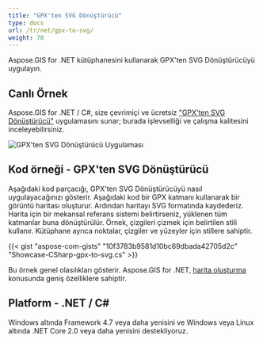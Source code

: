 ```yaml
---
title: "GPX'ten SVG Dönüştürücü"
type: docs
url: /tr/net/gpx-to-svg/
weight: 70
---
```


Aspose.GIS for .NET kütüphanesini kullanarak GPX'ten SVG Dönüştürücüyü uygulayın.

## **Canlı Örnek**

Aspose.GIS for .NET / C#, size çevrimiçi ve ücretsiz ["GPX'ten SVG Dönüştürücü"](https://products.aspose.app/gis/viewer/gpx-to-svg) uygulamasını sunar; burada işlevselliği ve çalışma kalitesini inceleyebilirsiniz.

![GPX'ten SVG Dönüştürücü Uygulaması](viewer.png)

## **Kod örneği - GPX'ten SVG Dönüştürücü**

Aşağıdaki kod parçacığı, GPX'ten SVG Dönüştürücüyü nasıl uygulayacağınızı gösterir. Aşağıdaki kod bir GPX katmanı kullanarak bir görüntü haritası oluşturur. Ardından haritayı SVG formatında kaydederiz. Harita için bir mekansal referans sistemi belirtirseniz, yüklenen tüm katmanlar buna dönüştürülür.
Örnek, çizgileri çizmek için belirtilen stili kullanır. Kütüphane ayrıca noktalar, çizgiler ve yüzeyler için stillere sahiptir.

{{< gist "aspose-com-gists" "10f3783b9581d10bc69dbada42705d2c" "Showcase-CSharp-gpx-to-svg.cs" >}}

Bu örnek genel olasılıkları gösterir. Aspose.GIS for .NET, [harita oluşturma](https://docs.aspose.com/gis/net/map-rendering/) konusunda geniş özelliklere sahiptir.

## **Platform - .NET / C#**

Windows altında Framework 4.7 veya daha yenisini ve Windows veya Linux altında .NET Core 2.0 veya daha yenisini destekliyoruz.
